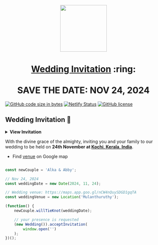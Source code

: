 
<p align="center"><a href="https:///"><img src="./assets/wedding.gif" width="150px" height="150px"/></a></p>
<h1 align="center"><a href="https:///">Wedding Invitation</a> :ring: <br> <br> SAVE THE DATE: NOV 24, 2024 <br> <a href="https:///"></a></h1>

[![GitHub code size in bytes](https://img.shields.io/github/languages/code-size/vinitshahdeo/Wedding-Invitation?logo=github)](https://sonali.netlify.app/) [![Netlify Status](https://api.netlify.com/api/v1/badges/e945f101-f434-45e6-8c33-df855c6b2082/deploy-status)](https://app.netlify.com/sites/sonali/deploys) [![GitHub license](https://img.shields.io/github/license/vinitshahdeo/Wedding-Invitation?logo=github)](https://github.com/vinitshahdeo/Wedding-Invitation)

## Wedding Invitation :ring:

<details>
  <summary><strong>View Invitation</strong></summary>
  <a href="https://sonali.netlify.app/"><img src="./assets/img/sonali.jpeg" /></a>
</details>

With the divine grace of the almighty,
inviting you and your family to our wedding to be held on **24th November at [Kochi, Kerala, India](https://maps.app.goo.gl/nCW4nQuySDGD1gqTA)**.

- Find [venue](https://maps.app.goo.gl/nCW4nQuySDGD1gqTA) on Google map

```js

const newCouple = 'Alka & Abby';

// Nov 24, 2024
const weddingDate = new Date(2024, 11, 24);

// Wedding venue: https://maps.app.goo.gl/nCW4nQuySDGD1gqTA
const weddingVenue = new Location('Mulanthuruthy');

(function() {
    newCouple.willTieKnot(weddingDate);

    // your presence is requested
    (new Wedding()).acceptInvitation(
        window.open('')
    );
})();


```